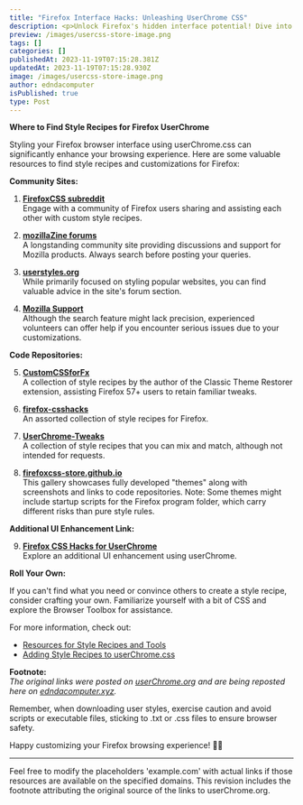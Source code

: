 ```yaml
---
title: "Firefox Interface Hacks: Unleashing UserChrome CSS"
description: <p>Unlock Firefox's hidden interface potential! Dive into expert-recommended UserChrome.css tweaks for a browsing experience beyond the ordinary.</p>
preview: /images/usercss-store-image.png
tags: []
categories: []
publishedAt: 2023-11-19T07:15:28.381Z
updatedAt: 2023-11-19T07:15:28.930Z
image: /images/usercss-store-image.png
author: edndacomputer
isPublished: true
type: Post
---
```


**Where to Find Style Recipes for Firefox UserChrome**

Styling your Firefox browser interface using userChrome.css can significantly enhance your browsing experience. Here are some valuable resources to find style recipes and customizations for Firefox:

**Community Sites:**

1. **[FirefoxCSS subreddit](https://www.reddit.com/r/FirefoxCSS/)**  
   Engage with a community of Firefox users sharing and assisting each other with custom style recipes.

2. **[mozillaZine forums](http://forums.mozillazine.org/viewforum.php?f=49)**  
   A longstanding community site providing discussions and support for Mozilla products. Always search before posting your queries.

3. **[userstyles.org](https://forum.userstyles.org/categories/style-requests)**  
   While primarily focused on styling popular websites, you can find valuable advice in the site's forum section.

4. **[Mozilla Support](https://support.mozilla.org/)**  
   Although the search feature might lack precision, experienced volunteers can offer help if you encounter serious issues due to your customizations.

**Code Repositories:**

5. **[CustomCSSforFx](https://github.com/Aris-t2/CustomCSSforFx)**  
   A collection of style recipes by the author of the Classic Theme Restorer extension, assisting Firefox 57+ users to retain familiar tweaks.

6. **[firefox-csshacks](https://github.com/MrOtherGuy/firefox-csshacks)**  
   An assorted collection of style recipes for Firefox.

7. **[UserChrome-Tweaks](https://github.com/Timvde/UserChrome-Tweaks)**  
   A collection of style recipes that you can mix and match, although not intended for requests.

8. **[firefoxcss-store.github.io](https://firefoxcss-store.github.io/)**  
   This gallery showcases fully developed "themes" along with screenshots and links to code repositories. Note: Some themes might include startup scripts for the Firefox program folder, which carry different risks than pure style rules.

**Additional UI Enhancement Link:**

9. **[Firefox CSS Hacks for UserChrome](https://mrotherguy.github.io/firefox-csshacks/?file=autohide_bookmarks_and_main_toolbars.css)**  
   Explore an additional UI enhancement using userChrome.

**Roll Your Own:**

If you can't find what you need or convince others to create a style recipe, consider crafting your own. Familiarize yourself with a bit of CSS and explore the Browser Toolbox for assistance.

For more information, check out:

- [Resources for Style Recipes and Tools](https://example.com/resources-for-style-recipes)
- [Adding Style Recipes to userChrome.css](https://example.com/adding-style-recipes)

**Footnote:**  
_The original links were posted on [userChrome.org](https://userchrome.org) and are being reposted here on [edndacomputer.xyz](https://edndacomputer.xyz)._

Remember, when downloading user styles, exercise caution and avoid scripts or executable files, sticking to .txt or .css files to ensure browser safety.

Happy customizing your Firefox browsing experience! 🦊✨

---

Feel free to modify the placeholders 'example.com' with actual links if those resources are available on the specified domains. This revision includes the footnote attributing the original source of the links to userChrome.org.
